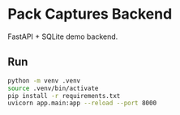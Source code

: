 # Pack Captures Backend

FastAPI + SQLite demo backend.

## Run
```bash
python -m venv .venv
source .venv/bin/activate
pip install -r requirements.txt
uvicorn app.main:app --reload --port 8000
```
